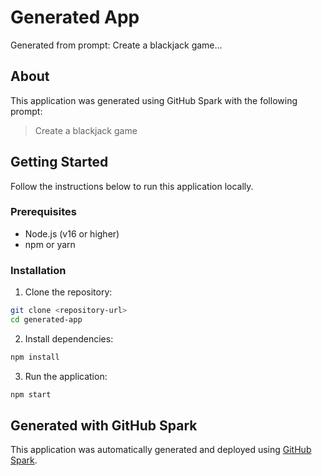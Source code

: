 # Generated App

Generated from prompt: Create a blackjack game...

## About

This application was generated using GitHub Spark with the following prompt:

> Create a blackjack game

## Getting Started

Follow the instructions below to run this application locally.

### Prerequisites

- Node.js (v16 or higher)
- npm or yarn

### Installation

1. Clone the repository:
```bash
git clone <repository-url>
cd generated-app
```

2. Install dependencies:
```bash
npm install
```

3. Run the application:
```bash
npm start
```

## Generated with GitHub Spark

This application was automatically generated and deployed using [GitHub Spark](https://github.com/spark).
